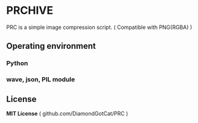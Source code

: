 # PRCHIVE
PRC is a simple image compression script. ( Compatible with PNG(RGBA) )

## Operating environment
### Python
### wave, json, PIL module

## License
**MIT License**
( github.com/DiamondGotCat/PRC )
